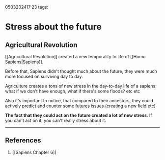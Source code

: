 0503202417:23
tags: 
# Stress about the future

## Agricultural Revolution
[[Agricultural Revolution]] created a new temporality to life of [[Homo Sapiens|Sapiens]].

Before that, Sapiens didn't thought much about the future, they were much more focused on surviving day to day.

Agriculture creates a tons of new stress in the day-to-day life of a sapiens: what if we don't have enough, what if there's some floods? etc etc

Also it's important to notice, that compared to their ancestors, they could actively predict and counter some futures issues (creating a new field etc)

**The fact that they could act on the future created a lot of new stress**. 
If you can't act on it, you can't really stress about it.


---
## References
1. [[Sapiens Chapter 6]]